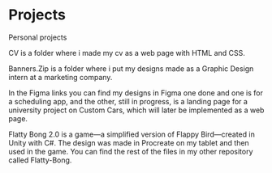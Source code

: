 # Projects
Personal projects

CV is a folder where i made my cv as a web page with HTML and CSS.

Banners.Zip is a folder where i put my designs made as a Graphic Design intern at a marketing company.

In the Figma links you can find my designs in Figma one done and one is for a scheduling app, and the other, still in progress, is a landing page for a university project on Custom Cars, which will later be implemented as a web page.

Flatty Bong 2.0 is a game—a simplified version of Flappy Bird—created in Unity with C#. The design was made in Procreate on my tablet and then used in the game. You can find the rest of the files in my other repository called Flatty-Bong.
